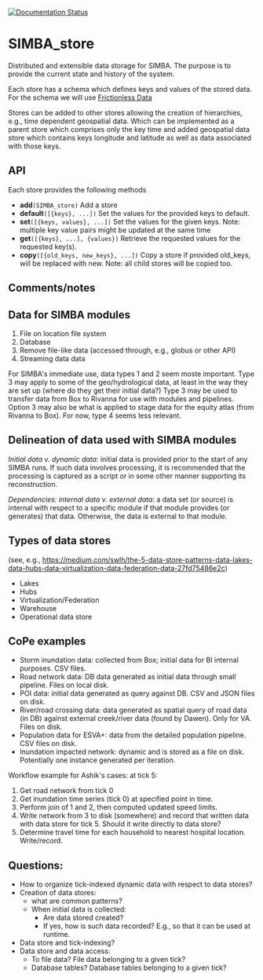 [![Documentation Status](https://readthedocs.org/projects/simba-store/badge/?version=latest)](https://simba-store.readthedocs.io/en/latest/?badge=latest)

# SIMBA_store
Distributed and extensible data storage for SIMBA. The purpose is to provide the current state and history of the system. 

Each store has a schema which defines keys and values of the stored data. For the schema we will use [Frictionless Data](https://github.com/frictionlessdata/specs)

Stores can be added to other stores allowing the creation of hierarchies, e.g., time dependent geospatial data. Which can be implemented as a parent store which comprises only the key time and added geospatial data store which contains keys longitude and latitude as well as data associated with those keys.

## API
Each store provides the following methods
* __add__`(SIMBA_store)` Add a store
* __default__`([{keys}, ...])` Set the values for the provided keys to default.
* __set__`([{keys, values}, ...])` Set the values for the given keys. Note: multiple key value pairs might be updated at the same time
* __get__`([{keys}, ...], {values})` Retrieve the requested values for the requested key(s).
* __copy__`([{old_keys, new_keys}, ...])` Copy a store if provided old_keys, will be replaced with new. Note: all child stores will be copied too.


## Comments/notes ##


## Data for SIMBA modules ##

1. File on location file system
2. Database
3. Remove file-like data (accessed through, e.g., globus or other API)
4. Streaming data data

For SIMBA's immediate use, data types 1 and 2 seem moste important. Type 3 may apply to some of the geo/hydrological data, at least in the way they are set up (where do they get their initial data?) Type 3 may be used to transfer data from Box to Rivanna for use with modules and pipelines. Option 3 may also be what is applied to stage data for the equity atlas (from Rivanna to Box). For now, type 4 seems less relevant.


## Delineation of data used with SIMBA modules ##

_Initial data v. dynamic data_: initial data is provided prior to the start of any SIMBA runs. If such data involves processing, it is recommended that the processing is captured as a script or in some other manner supporting its reconstruction. 

_Dependencies: internal data v. external data_: a data set (or source) is internal with respect to a specific module if that module provides (or generates) that data. Otherwise, the data is external to that module.  


## Types of data stores ##
(see, e.g., https://medium.com/swlh/the-5-data-store-patterns-data-lakes-data-hubs-data-virtualization-data-federation-data-27fd75486e2c)

- Lakes
- Hubs
- Virtualization/Federation
- Warehouse
- Operational data store

## CoPe examples ##

- Storm inundation data: collected from Box; initial data for BI internal purposes. CSV files.
- Road network data: DB data generated as initial data through small pipeline. Files on local disk.
- POI data: initial data generated as query against DB. CSV and JSON files on disk.
- River/road crossing data: data generated as spatial query of road data (in DB) against external creek/river data (found by Dawen). Only for VA. Files on disk.
- Population data for ESVA+: data from the detailed population pipeline. CSV files on disk.
- Inundation impacted network: dynamic and is stored as a file on disk. Potentially one instance generated per iteration.

Workflow example for Ashik's cases: at tick 5:
1. Get road network from tick 0
2. Get inundation time series (tick 0) at specified point in time.
3. Perform join of 1 and 2, then computed updated speed limits.
4. Write network from 3 to disk (somewhere) and record that written data with data store for tick 5. Should it write directly to data store?
5. Determine travel time for each household to nearest hospital location. Write/record.

## Questions: ##

- How to organize tick-indexed dynamic data with respect to data stores?
- Creation of data stores:
  - what are common patterns?
  - When initial data is collected:
    - Are data stored created?
    - If yes, how is such data recorded? E.g., so that it can be used at runtime.
- Data store and tick-indexing?
- Data store and data access:
  - To file data? File data belonging to a given tick?
  - Database tables? Database tables belonging to a given tick? 

